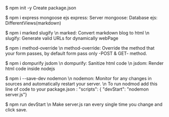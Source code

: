 \$ npm init -y
Create package.json

\$ npm i express mongoose ejs
express: Server
mongoose: Database
ejs: DifferentViews(markdown)

\$ npm i marked slugify
\\n marked: Convert markdown blog to html
\\n slugify: Generate valid URLs for dynamically webPage

\$ npm i method-override
\\n method-override: Override the method that your form passes, by default form pass only -POST & GET- method.

\$ npm i dompurify jsdom
\\n dompurify: Sanitize html code
\\n jsdom: Render html code inside nodejs

\$ npm i --save-dev nodemon
\\n nodemon: Monitor for any changes in sources and automatically restart your server.
\\n To run nodmod add this line of code to your package.json :
"scripts": {
"devStart": "nodemon server.js"}

\$ npm run devStart
\\n Make server.js ran every single time you change and click save.
